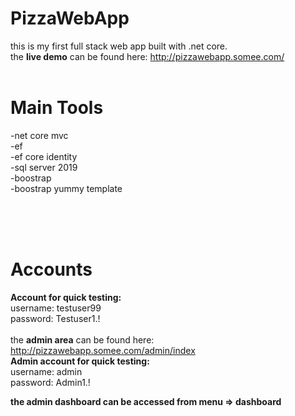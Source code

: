# PizzaWebApp

this is my first full stack web app built with .net core.
<br>
the **live demo** can be found here: http://pizzawebapp.somee.com/
<br>
<br>

# Main Tools
-net core mvc <br>
-ef <br>
-ef core identity <br>
-sql server 2019 <br>
-boostrap <br>
-boostrap yummy template <br>


<br>
<br>
<br>

# Accounts

**Account for quick testing:** <br>
username: testuser99 <br>
password: Testuser1.!
<br>
<br>
the **admin area** can be found here: http://pizzawebapp.somee.com/admin/index
<br>
**Admin account for quick testing:** <br>
username: admin <br>
password: Admin1.!

**the admin dashboard can be accessed from menu => dashboard**
